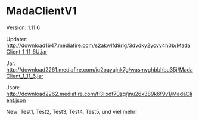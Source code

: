 # MadaClientV1

Version: 1.11.6

Updater: http://download1647.mediafire.com/s2akwlfd9rlg/3dvdky2ycvv4h0b/MadaClient_1_11_6U.jar

Jar: http://download2261.mediafire.com/iq2bayujnk7g/wasmvghbbhbu35j/MadaClient_1_11_6.jar

Json: http://download2262.mediafire.com/fi3lixdf70zg/jnu26x389k6f9v1/MadaClient.json

New: Test1, Test2, Test3, Test4, Test5, und viel mehr!

